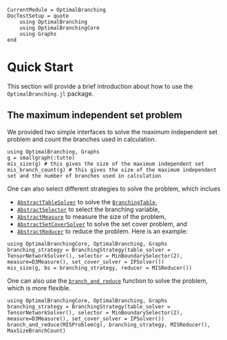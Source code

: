 ```@meta
CurrentModule = OptimalBranching
DocTestSetup = quote
    using OptimalBranching
    using OptimalBranchingCore
    using Graphs
end
```

# Quick Start

This section will provide a brief introduction about how to use the `OptimalBranching.jl` package.

## The maximum independent set problem

We provided two simple interfaces to solve the maximum independent set problem and count the branches used in calculation.

```@repl quick-start
using OptimalBranching, Graphs
g = smallgraph(:tutte)
mis_size(g) # this gives the size of the maximum independent set
mis_branch_count(g) # this gives the size of the maximum independent set and the number of branches used in calculation
```

One can also select different strategies to solve the problem, which inclues 
* [`AbstractTableSolver`](@ref) to solve the [`BranchingTable`](@ref), 
* [`AbstractSelector`](@ref) to select the branching variable, 
* [`AbstractMeasure`](@ref) to measure the size of the problem, 
* [`AbstractSetCoverSolver`](@ref) to solve the set cover problem, and 
* [`AbstractReducer`](@ref) to reduce the problem.
Here is an example:

```@repl quick-start
using OptimalBranchingCore, OptimalBranching, Graphs
branching_strategy = BranchingStrategy(table_solver = TensorNetworkSolver(), selector = MinBoundarySelector(2), measure=D3Measure(), set_cover_solver = IPSolver())
mis_size(g, bs = branching_strategy, reducer = MISReducer())
```

One can also use the [`branch_and_reduce`](@ref) function to solve the problem, which is more flexible.
```@repl quick-start
using OptimalBranchingCore, OptimalBranching, Graphs
branching_strategy = BranchingStrategy(table_solver = TensorNetworkSolver(), selector = MinBoundarySelector(2), measure=D3Measure(), set_cover_solver = IPSolver())
branch_and_reduce(MISProblem(g), branching_strategy, MISReducer(), MaxSizeBranchCount)
```
